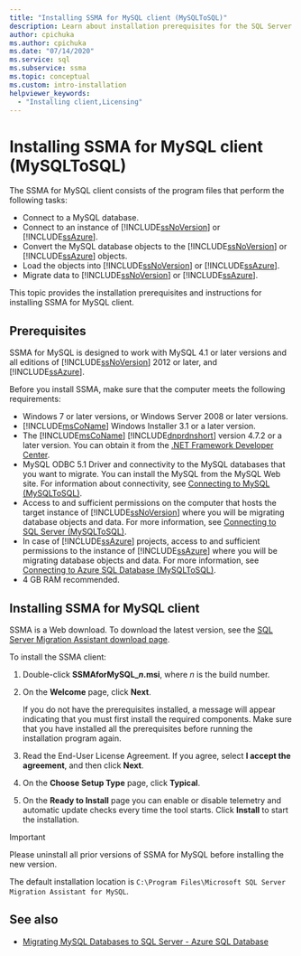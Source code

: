 ```yaml
---
title: "Installing SSMA for MySQL client (MySQLToSQL)"
description: Learn about installation prerequisites for the SQL Server Migration Assistant (SSMA) for MySQL client and how to install.
author: cpichuka
ms.author: cpichuka
ms.date: "07/14/2020"
ms.service: sql
ms.subservice: ssma
ms.topic: conceptual
ms.custom: intro-installation
helpviewer_keywords:
  - "Installing client,Licensing"
---
```


# Installing SSMA for MySQL client (MySQLToSQL)

The SSMA for MySQL client consists of the program files that perform the following tasks:

- Connect to a MySQL database.  
- Connect to an instance of [!INCLUDE[ssNoVersion](../../includes/ssnoversion-md.md)] or [!INCLUDE[ssAzure](../../includes/ssazure_md.md)].
- Convert the MySQL database objects to the [!INCLUDE[ssNoVersion](../../includes/ssnoversion-md.md)] or [!INCLUDE[ssAzure](../../includes/ssazure_md.md)] objects.
- Load the objects into [!INCLUDE[ssNoVersion](../../includes/ssnoversion-md.md)] or [!INCLUDE[ssAzure](../../includes/ssazure_md.md)].
- Migrate data to [!INCLUDE[ssNoVersion](../../includes/ssnoversion-md.md)] or [!INCLUDE[ssAzure](../../includes/ssazure_md.md)].

This topic provides the installation prerequisites and instructions for installing SSMA for MySQL client.

## Prerequisites

SSMA for MySQL is designed to work with MySQL 4.1 or later versions and all editions of [!INCLUDE[ssNoVersion](../../includes/ssnoversion-md.md)] 2012 or later, and [!INCLUDE[ssAzure](../../includes/ssazure_md.md)].

Before you install SSMA, make sure that the computer meets the following requirements:

- Windows 7 or later versions, or Windows Server 2008 or later versions.
- [!INCLUDE[msCoName](../../includes/msconame-md.md)] Windows Installer 3.1 or a later version.
- The [!INCLUDE[msCoName](../../includes/msconame-md.md)] [!INCLUDE[dnprdnshort](../../includes/dnprdnshort-md.md)] version 4.7.2 or a later version. You can obtain it from the [.NET Framework Developer Center](https://go.microsoft.com/fwlink/?LinkId=48882).
- MySQL ODBC 5.1 Driver and connectivity to the MySQL databases that you want to migrate. You can install the MySQL from the MySQL Web site. For information about connectivity, see [Connecting to MySQL &#40;MySQLToSQL&#41;](../../ssma/mysql/connecting-to-mysql-mysqltosql.md).
- Access to and sufficient permissions on the computer that hosts the target instance of [!INCLUDE[ssNoVersion](../../includes/ssnoversion-md.md)] where you will be migrating database objects and data. For more information, see [Connecting to SQL Server &#40;MySQLToSQL&#41;](../../ssma/mysql/connecting-to-sql-server-mysqltosql.md).
- In case of [!INCLUDE[ssAzure](../../includes/ssazure_md.md)] projects, access to and sufficient permissions to the instance of [!INCLUDE[ssAzure](../../includes/ssazure_md.md)] where you will be migrating database objects and data. For more information, see [Connecting to Azure SQL Database &#40;MySQLToSQL&#41;](../../ssma/mysql/connecting-to-azure-sql-db-mysqltosql.md).
- 4 GB RAM recommended.

## Installing SSMA for MySQL client

SSMA is a Web download. To download the latest version, see the [SQL Server Migration Assistant download page](https://aka.ms/ssmaformysql).

To install the SSMA client:

1. Double-click **SSMAforMySQL_*n*.msi**, where *n* is the build number.
2. On the **Welcome** page, click **Next**.

   If you do not have the prerequisites installed, a message will appear indicating that you must first install the required components. Make sure that you have installed all the prerequisites before running the installation program again.

3. Read the End-User License Agreement. If you agree, select **I accept the agreement**, and then click **Next**.
4. On the **Choose Setup Type** page, click **Typical**.
5. On the **Ready to Install** page you can enable or disable telemetry and automatic update checks every time the tool starts. Click **Install** to start the installation.

> [!IMPORTANT]
> Please uninstall all prior versions of SSMA for MySQL before installing the new version.

The default installation location is `C:\Program Files\Microsoft SQL Server Migration Assistant for MySQL`.

## See also

- [Migrating MySQL Databases to SQL Server - Azure SQL Database](../../ssma/mysql/migrating-mysql-databases-to-sql-server-azure-sql-db-mysqltosql.md)  
